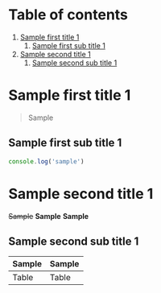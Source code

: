 # Table of contents

1. [Sample first title 1](#sample-first-title-1)
   1. [Sample first sub title 1](#sample-first-sub-title-1)
1. [Sample second title 1](#sample-second-title-1)
   1. [Sample second sub title 1](#sample-second-sub-title-1)

# Sample first title 1

> Sample

## Sample first sub title 1

```javascript
console.log('sample')
```

# Sample second title 1

~~Sample~~
**Sample**
**Sample**

## Sample second sub title 1

| Sample | Sample |
| ------ | ------ |
| Table  | Table  |
